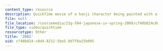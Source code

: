 ```yaml
---
content_type: resource
description: QuickTime movie of a kanji character being painted with a brush.
file: null
file_location: /coursemedia/21g-504-japanese-iv-spring-2009/cf40b824c0d482125be58d7f8a25b995_2682.mov
file_type: video/quicktime
resourcetype: Other
title: '2682'
uid: cf40b824-c0d4-8212-5be5-8d7f8a25b995
---
```

